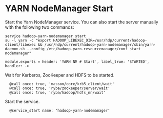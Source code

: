 
# YARN NodeManager Start

Start the Yarn NodeManager service. You can also start the server manually with the
following two commands:

```
service hadoop-yarn-nodemanager start
su -l yarn -c "export HADOOP_LIBEXEC_DIR=/usr/hdp/current/hadoop-client/libexec && /usr/hdp/current/hadoop-yarn-nodemanager/sbin/yarn-daemon.sh --config /etc/hadoop-yarn-resourcemanager/conf start nodemanager"
```

    module.exports = header: 'YARN NM # Start', label_true: 'STARTED', handler: ->

Wait for Kerberos, ZooKeeper and HDFS to be started.

      @call once: true, 'masson/core/krb5_client/wait'
      @call once: true, 'ryba/zookeeper/server/wait'
      @call once: true, 'ryba/hadoop/hdfs_nn/wait'

Start the service.

      @service_start name: 'hadoop-yarn-nodemanager'
